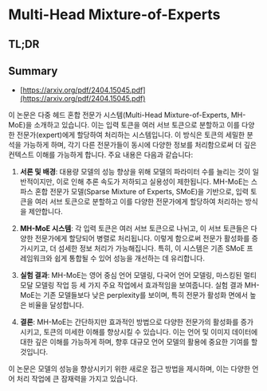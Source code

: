 # Multi-Head Mixture-of-Experts
## TL;DR
## Summary
- [https://arxiv.org/pdf/2404.15045.pdf](https://arxiv.org/pdf/2404.15045.pdf)

이 논문은 다중 헤드 혼합 전문가 시스템(Multi-Head Mixture-of-Experts, MH-MoE)을 소개하고 있습니다. 이는 입력 토큰을 여러 서브 토큰으로 분할하고 이를 다양한 전문가(expert)에게 할당하여 처리하는 시스템입니다. 이 방식은 토큰의 세밀한 분석을 가능하게 하며, 각기 다른 전문가들이 동시에 다양한 정보를 처리함으로써 더 깊은 컨텍스트 이해를 가능하게 합니다. 주요 내용은 다음과 같습니다:

1. **서론 및 배경**: 대용량 모델의 성능 향상을 위해 모델의 파라미터 수를 늘리는 것이 일반적이지만, 이로 인해 추론 속도가 저하되고 실용성이 제한됩니다. MH-MoE는 스파스 혼합 전문가 모델(Sparse Mixture of Experts, SMoE)을 기반으로, 입력 토큰을 여러 서브 토큰으로 분할하고 이를 다양한 전문가에게 할당하여 처리하는 방식을 제안합니다.

2. **MH-MoE 시스템**: 각 입력 토큰은 여러 서브 토큰으로 나뉘고, 이 서브 토큰들은 다양한 전문가에게 할당되어 병렬로 처리됩니다. 이렇게 함으로써 전문가 활성화를 증가시키고, 더 섬세한 정보 처리가 가능해집니다. 특히, 이 시스템은 기존 SMoE 프레임워크와 쉽게 통합될 수 있어 성능을 개선하는 데 유리합니다.

3. **실험 결과**: MH-MoE는 영어 중심 언어 모델링, 다국어 언어 모델링, 마스킹된 멀티모달 모델링 작업 등 세 가지 주요 작업에서 효과적임을 보여줍니다. 실험 결과 MH-MoE는 기존 모델들보다 낮은 perplexity를 보이며, 특히 전문가 활성화 면에서 높은 비율을 달성합니다.

4. **결론**: MH-MoE는 간단하지만 효과적인 방법으로 다양한 전문가의 활성화를 증가시키고, 토큰의 미세한 이해를 향상시킬 수 있습니다. 이는 언어 및 이미지 데이터에 대한 깊은 이해를 가능하게 하며, 향후 대규모 언어 모델의 활용에 중요한 기여를 할 것입니다.

이 논문은 모델의 성능을 향상시키기 위한 새로운 접근 방법을 제시하며, 이는 다양한 언어 처리 작업에 큰 잠재력을 가지고 있습니다.